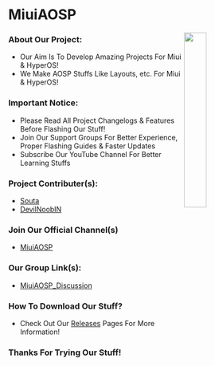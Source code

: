 # MiuiAOSP

<!-- ############################# -->
<!-- Start Segment 01 Of README.MD -->
<!-- ############################# -->

<!-- Preview MiuiAOSP Project Logo -->
<img align="right" width="30%" src="https://github.com/BlazeWizardOP/MiuiAOSP/assets/134801431/e86a7554-145f-445e-9a66-c428a1f0c027">

### About Our Project:
- Our Aim Is To Develop Amazing Projects For Miui & HyperOS!
- We Make AOSP Stuffs Like Layouts, etc. For Miui & HyperOS!

### Important Notice:
- Please Read All Project Changelogs & Features Before Flashing Our Stuff!
- Join Our Support Groups For Better Experience, Proper Flashing Guides & Faster Updates
- Subscribe Our YouTube Channel For Better Learning Stuffs

### Project Contributer(s):
- [Souta](https://t.me/SoutaEver)
- [DevilNoobIN](https://t.me/DevilNoobIN)

### Join Our Official Channel(s)
- [MiuiAOSP](https://t.me/MiuiAOSP)
### Our Group Link(s):
- [MiuiAOSP_Discussion]([https://t.me/MiuiAOSP_Discussions)

### How To Download Our Stuff?
- Check Out Our [Releases](https://github.com/BlazeWizardOP/MiuiAOSP/releases) Pages For More Information!

<!-- ############################# -->
<!-- Start Segment 03 Of README.MD -->
<!-- ############################# -->

###  Thanks For Trying Our Stuff!
